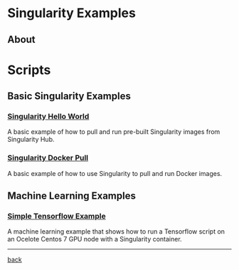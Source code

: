 # Singularity Examples

## About

# Scripts

## Basic Singularity Examples
### [Singularity Hello World](Singularity-Hello-World)
A basic example of how to pull and run pre-built Singularity images from Singularity Hub.

### [Singularity Docker Pull](Singularity-Docker-Pull)
A basic example of how to use Singularity to pull and run Docker images. 


## Machine Learning Examples
### [Simple Tensorflow Example](Tensorflow-Example)
A machine learning example that shows how to run a Tensorflow script on an Ocelote Centos 7 GPU node with a Singularity container. 

---
[back](../)
